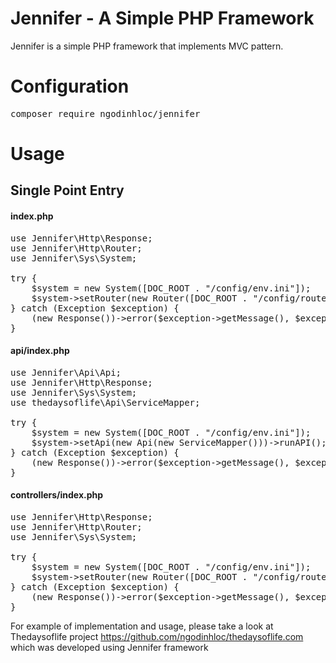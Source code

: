 # Jennifer - A Simple PHP Framework

Jennifer is a simple PHP framework that implements MVC pattern.

# Configuration
<pre>
composer require ngodinhloc/jennifer
</pre>
# Usage
## Single Point Entry
#### index.php
<pre>
use Jennifer\Http\Response;
use Jennifer\Http\Router;
use Jennifer\Sys\System;

try {
    $system = new System([DOC_ROOT . "/config/env.ini"]);
    $system->setRouter(new Router([DOC_ROOT . "/config/routes.ini"]))->loadView()->renderView();
} catch (Exception $exception) {
    (new Response())->error($exception->getMessage(), $exception->getCode());
}
</pre>

#### api/index.php
<pre>
use Jennifer\Api\Api;
use Jennifer\Http\Response;
use Jennifer\Sys\System;
use thedaysoflife\Api\ServiceMapper;

try {
    $system = new System([DOC_ROOT . "/config/env.ini"]);
    $system->setApi(new Api(new ServiceMapper()))->runAPI();
} catch (Exception $exception) {
    (new Response())->error($exception->getMessage(), $exception->getCode());
}
</pre>

#### controllers/index.php
<pre>
use Jennifer\Http\Response;
use Jennifer\Http\Router;
use Jennifer\Sys\System;

try {
    $system = new System([DOC_ROOT . "/config/env.ini"]);
    $system->setRouter(new Router([DOC_ROOT . "/config/routes.ini"]))->loadController()->runController();
} catch (Exception $exception) {
    (new Response())->error($exception->getMessage(), $exception->getCode());
}
</pre>

For example of implementation and usage, please take a look at Thedaysoflife project https://github.com/ngodinhloc/thedaysoflife.com which was developed using Jennifer framework
